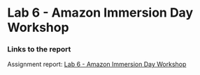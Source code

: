 

# Lab 6 - Amazon Immersion Day Workshop

  
### Links to the report

Assignment report: [Lab 6 - Amazon Immersion Day Workshop](https://codelabs-preview.appspot.com/?file_id=1F1y6lq7FbQWW_qnzi-B3XAcGOaSLAvx8LRlPV-YRU_o#0)
